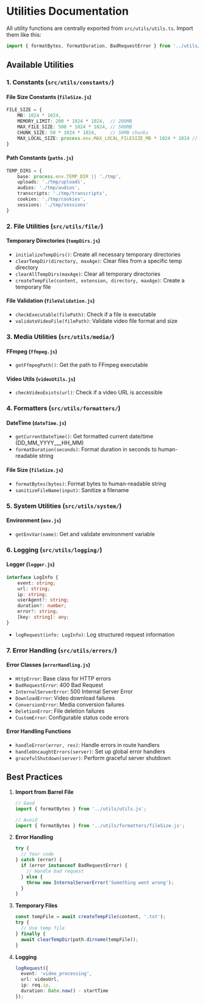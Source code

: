 # Utilities Documentation

All utility functions are centrally exported from `src/utils/utils.ts`. Import them like this:

```typescript
import { formatBytes, formatDuration, BadRequestError } from '../utils/utils.js';
```

## Available Utilities

### 1. Constants (`src/utils/constants/`)

#### File Size Constants (`fileSize.js`)
```typescript
FILE_SIZE = {
    MB: 1024 * 1024,
    MEMORY_LIMIT: 200 * 1024 * 1024,  // 200MB
    MAX_FILE_SIZE: 500 * 1024 * 1024, // 500MB
    CHUNK_SIZE: 50 * 1024 * 1024,     // 50MB chunks
    MAX_LOCAL_SIZE: process.env.MAX_LOCAL_FILESIZE_MB * 1024 * 1024 // Default 100MB
}
```

#### Path Constants (`paths.js`)
```typescript
TEMP_DIRS = {
    base: process.env.TEMP_DIR || './tmp',
    uploads: './tmp/uploads',
    audios: './tmp/audios',
    transcripts: './tmp/transcripts',
    cookies: './tmp/cookies',
    sessions: './tmp/sessions'
}
```

### 2. File Utilities (`src/utils/file/`)

#### Temporary Directories (`tempDirs.js`)
- `initializeTempDirs()`: Create all necessary temporary directories
- `clearTempDir(directory, maxAge)`: Clear files from a specific temp directory
- `clearAllTempDirs(maxAge)`: Clear all temporary directories
- `createTempFile(content, extension, directory, maxAge)`: Create a temporary file

#### File Validation (`fileValidation.js`)
- `checkExecutable(filePath)`: Check if a file is executable
- `validateVideoFile(filePath)`: Validate video file format and size

### 3. Media Utilities (`src/utils/media/`)

#### FFmpeg (`ffmpeg.js`)
- `getFfmpegPath()`: Get the path to FFmpeg executable

#### Video Utils (`videoUtils.js`)
- `checkVideoExists(url)`: Check if a video URL is accessible

### 4. Formatters (`src/utils/formatters/`)

#### DateTime (`dateTime.js`)
- `getCurrentDateTime()`: Get formatted current date/time (DD_MM_YYYY___HH_MM)
- `formatDuration(seconds)`: Format duration in seconds to human-readable string

#### File Size (`fileSize.js`)
- `formatBytes(bytes)`: Format bytes to human-readable string
- `sanitizeFileName(input)`: Sanitize a filename

### 5. System Utilities (`src/utils/system/`)

#### Environment (`env.js`)
- `getEnvVar(name)`: Get and validate environment variable

### 6. Logging (`src/utils/logging/`)

#### Logger (`logger.js`)
```typescript
interface LogInfo {
    event: string;
    url: string;
    ip: string;
    userAgent?: string;
    duration?: number;
    error?: string;
    [key: string]: any;
}
```
- `logRequest(info: LogInfo)`: Log structured request information

### 7. Error Handling (`src/utils/errors/`)

#### Error Classes (`errorHandling.js`)
- `HttpError`: Base class for HTTP errors
- `BadRequestError`: 400 Bad Request
- `InternalServerError`: 500 Internal Server Error
- `DownloadError`: Video download failures
- `ConversionError`: Media conversion failures
- `DeletionError`: File deletion failures
- `CustomError`: Configurable status code errors

#### Error Handling Functions
- `handleError(error, res)`: Handle errors in route handlers
- `handleUncaughtErrors(server)`: Set up global error handlers
- `gracefulShutdown(server)`: Perform graceful server shutdown

## Best Practices

1. **Import from Barrel File**
   ```typescript
   // Good
   import { formatBytes } from '../utils/utils.js';
   
   // Avoid
   import { formatBytes } from '../utils/formatters/fileSize.js';
   ```

2. **Error Handling**
   ```typescript
   try {
     // Your code
   } catch (error) {
     if (error instanceof BadRequestError) {
       // Handle bad request
     } else {
       throw new InternalServerError('Something went wrong');
     }
   }
   ```

3. **Temporary Files**
   ```typescript
   const tempFile = await createTempFile(content, '.txt');
   try {
     // Use temp file
   } finally {
     await clearTempDir(path.dirname(tempFile));
   }
   ```

4. **Logging**
   ```typescript
   logRequest({
     event: 'video_processing',
     url: videoUrl,
     ip: req.ip,
     duration: Date.now() - startTime
   });
   ``` 